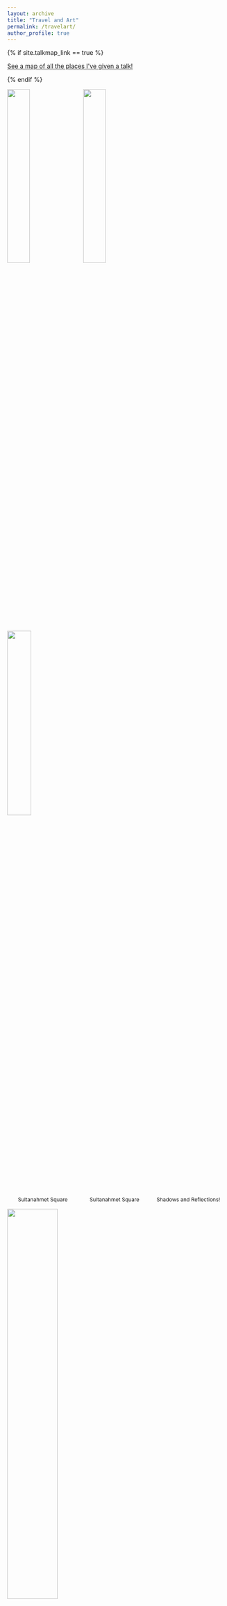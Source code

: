 ```yaml
---
layout: archive
title: "Travel and Art"
permalink: /travelart/
author_profile: true
---
```


{% if site.talkmap_link == true %}

<p style="text-decoration:underline;"><a href="/travelart.md">See a map of all the places I've given a talk!</a></p>

{% endif %}

<p float="left">
      <img src="/images/83.jpg" width="32%"/>
      <span style="margin-left: 10px;"> </span>
      <img src="/images/84.jpg" width="32%"/>
      <span style="margin-left: 10px;"> </span>
      <img src="/images/85.jpg" width="33%"/>
</p>
<p float="left" style="text-align:center;">
  <span style="width:32%; display:inline-block; font-size: 12px;">Sultanahmet Square</span>
  <!-- <span style="margin-left: 10px;"> </span> -->
  <span style="width:32%; display:inline-block; font-size: 12px;">Sultanahmet Square</span>
  <span style="width:34%; display:inline-block; font-size: 12px;">Shadows and Reflections!</span>

</p>


<p float="left">
      <img src="/images/81.png" width="48%"/>
      <span style="margin-left: 10px;"> </span>
      <img src="/images/82.png" width="50%"/>
</p>
<p float="left" style="text-align:center;">
  <span style="width:40%; display:inline-block; font-size: 12px;">Sunrise @ Skandagiri</span>
  <span style="margin-left: 10px;"> </span>
  <span style="width:45%; display:inline-block; font-size: 12px;">Peak in the middle of clouds</span>
</p>


<p float="left">
      <img src="/images/78.png" width="45%"/>
      <span style="margin-left: 10px;"> </span>
      <img src="/images/79.png" width="25%"/>
      <span style="margin-left: 10px;"> </span>
      <img src="/images/80.png" width="25%"/>
</p>

<p float="left" style="text-align:center;">
  <span style="width:40%; display:inline-block; font-size: 12px;">The road not taken?</span>
 
  <span style="width:28%; display:inline-block; font-size: 12px;">Sunrise @ bison valley</span>
  
  <span style="width:28%; display:inline-block; font-size: 12px;">All-time favorite!</span>
</p>

<p float="left">
      <img src="/images/77.png" width="45%"/>
      <span style="margin-left: 10px;"> </span>
      <img src="/images/70.png" width="50%"/>
</p>

<p float="left" style="text-align:center;">
  <span style="width:40%; display:inline-block; font-size: 12px;">Sulaimani? Always!</span>
  <span style="margin-left: 10px;"> </span>
  <span style="width:45%; display:inline-block; font-size: 12px;">On the roads of Jowai</span>
</p>

<p float="left">
      <img src="/images/76.png" width="30%"/>
      <span style="margin-left: 10px;"> </span>
      <img src="/images/75.png" width="30%"/>
      <span style="margin-left: 10px;"> </span>
      <img src="/images/74.png" width="30%"/>
</p>

<p float="left" style="text-align:center;">
  <span style="width:30%; display:inline-block; font-size: 12px;">So many stories within the wall</span>
 
  <span style="width:30%; display:inline-block; font-size: 12px;">Phe Phe!</span>
  
  <span style="width:30%; display:inline-block; font-size: 12px;">Green? Yes!</span>
</p>

<p float="left">
      <img src="/images/73.png" width="30%"/>
      <span style="margin-left: 10px;"> </span>
      <img src="/images/72.png" width="30%"/>
      <span style="margin-left: 10px;"> </span>
      <img src="/images/71.png" width="30%"/>
</p>

<p float="left" style="text-align:center;">
  <span style="width:30%; display:inline-block; font-size: 12px;">Beauty</span>
  
  <span style="width:30%; display:inline-block; font-size: 12px;">Krang Suri</span>
  
  <span style="width:30%; display:inline-block; font-size: 12px;">Just enough</span>
</p>

<p float="left">
      <img src="/images/69.png" width="45%"/>
      <span style="margin-left: 10px;"> </span>
      <img src="/images/66.png" width="50%"/>
</p>

<p float="left" style="text-align:center;">
  <span style="width:45%; display:inline-block; font-size: 12px;">A view of Bangladesh from Mawlynnong</span>
  <span style="margin-left: 10px;"> </span>
  <span style="width:50%; display:inline-block; font-size: 12px;">Dympep Valley</span>
</p>

<p float="left">
      <img src="/images/68.png" width="30%"/>
      <span style="margin-left: 10px;"> </span>
      <img src="/images/67.png" width="30%"/>
      <span style="margin-left: 10px;"> </span>
      <img src="/images/64.png" width="30%"/>
</p>

<p float="left" style="text-align:center;">
  <span style="width:30%; display:inline-block; font-size: 12px;">Church Of Epiphany, Mawlynnong</span>
  
  <span style="width:30%; display:inline-block; font-size: 12px;">Hills and valleys!</span>
 
  <span style="width:30%; display:inline-block; font-size: 12px;">Green? Blue? Umiam lake</span>
</p>

<p float="left">
      <img src="/images/59.png" width="30%"/>
      <span style="margin-left: 10px;"> </span>
      <img src="/images/58.png" width="30%"/>
      <span style="margin-left: 10px;"> </span>
      <img src="/images/57.png" width="30%"/>
</p>

<p float="left" style="text-align:center;">
  <span style="width:30%; display:inline-block; font-size: 12px;">Cafe Azzure</span>
  <span style="width:30%; margin-left: 10px; display:inline-block; font-size: 12px;">Rays of hope</span>
  <span style="width:30%; margin-left: 10px; display:inline-block; font-size: 12px;">Cochin shipyard through water metro</span>
</p>

<p float="left">
      <img src="/images/65.png" width="50%"/>
      <span style="margin-left: 10px;"> </span>
      <img src="/images/63.png" width="45%"/>
</p>

<p float="left" style="text-align:center;">
  <span style="width:50%; display:inline-block; font-size: 12px;">Sohra, Cherapunji</span>
  <span style="width:45%; margin-left: 10px; display:inline-block; font-size: 12px;">Traditional musical instruments of North-East India</span>
</p>

<p float="left">
      <img src="/images/62.png" width="47%"/>
      <span style="margin-left: 10px;"> </span>
      <img src="/images/56.png" width="47%"/>
</p>

<p float="left" style="text-align:center;">
  <span style="width:47%; display:inline-block; font-size: 12px;">Umiam</span>
  <span style="width:47%; margin-left: 10px; display:inline-block; font-size: 12px;">Elephant stables, Hampi</span>
</p>

<p float="left">
      <img src="/images/55.png" width="30%"/>
      <span style="margin-left: 10px;"> </span>
      <img src="/images/54.png" width="30%"/>
      <span style="margin-left: 10px;"> </span>
      <img src="/images/53.png" width="30%"/>
</p>

<p float="left" style="text-align:center;">
  <span style="width:30%; display:inline-block; font-size: 12px;">Reflection, Shri Anjaneya Janmasthala Temple, Hampi</span>
  <span style="width:30%; margin-left: 10px; display:inline-block; font-size: 12px;">Virupaksha Temple</span>
  <span style="width:30%; margin-left: 10px; display:inline-block; font-size: 12px;">Gulmohar Marg to Tala Marg</span>
</p>

<p float="left">
      <img src="/images/51.png" width="47%"/>
      <span style="margin-left: 10px;"> </span>
      <img src="/images/50.png" width="47%"/>
</p>

<p float="left" style="text-align:center;">
  <span style="width:47%; display:inline-block; font-size: 12px;">Beautiful night!</span>
  <span style="width:47%; margin-left: 10px; display:inline-block; font-size: 12px;">Fort Kochi beach</span>
</p>

<p float="left">
      <img src="/images/47.png" width="47%"/>
      <span style="margin-left: 10px;"> </span>
      <img src="/images/43.png" width="47%"/>
</p>

<p float="left" style="text-align:center;">
  <span style="width:47%; display:inline-block; font-size: 12px;">On the way to Chinnar wildlife sanctuary</span>
  <span style="width:47%; margin-left: 10px; display:inline-block; font-size: 12px;">Sunrise at Savandurga</span>
</p>

<p float="left">
      <img src="/images/42.png" width="47%"/>
      <span style="margin-left: 10px;"> </span>
      <img src="/images/41.png" width="47%"/>
</p>

<p float="left" style="text-align:center;">
  <span style="width:47%; display:inline-block; font-size: 12px;">Achachan!</span>
  <span style="width:47%; margin-left: 10px; display:inline-block; font-size: 12px;">Ruins can be beautiful too, Gothic church ruins</span>
</p>

<p float="left">
      <img src="/images/40.png" width="47%"/>
      <span style="margin-left: 10px;"> </span>
      <img src="/images/38.png" width="47%"/>
</p>

<p float="left" style="text-align:center;">
  <span style="width:47%; display:inline-block; font-size: 12px;">Be open to the world, Mullayyanagiri Betta</span>
  <span style="width:47%; margin-left: 10px; display:inline-block; font-size: 12px;">Dr. Ambedkar had lot more to say!</span>
</p>

<p float="left">
      <img src="/images/49.png" width="30%"/>
      <span style="margin-left: 10px;"> </span>
      <img src="/images/48.png" width="30%"/>
      <span style="margin-left: 10px;"> </span>
      <img src="/images/46.png" width="30%"/>
</p>

<p float="left" style="text-align:center;">
  <span style="width:30%; display:inline-block; font-size: 12px;">Colorful, Mandaragiri Jain temple</span>
  <span style="width:30%; margin-left: 10px; display:inline-block; font-size: 12px;">Look up sometimes!</span>
  <span style="width:30%; margin-left: 10px; display:inline-block; font-size: 12px;">Early morning in Varkala</span>
</p>

<p float="left">
      <img src="/images/44.png" width="30%"/>
      <span style="margin-left: 10px;"> </span>
      <img src="/images/39.png" width="30%"/>
      <span style="margin-left: 10px;"> </span>
      <img src="/images/34.png" width="30%"/>
</p>

<p float="left" style="text-align:center;">
  <span style="width:30%; display:inline-block; font-size: 12px;">Jadayu Rama temple</span>
  <span style="width:30%; margin-left: 10px; display:inline-block; font-size: 12px;">Forgotten paths? Nah!</span>
  <span style="width:30%; margin-left: 10px; display:inline-block; font-size: 12px;">FC Barcelona</span>
</p>

<p float="left">
      <img src="/images/36.png" width="47%"/>
      <span style="margin-left: 10px;"> </span>
      <img src="/images/35.png" width="47%"/>
</p>

<p float="left" style="text-align:center;">
  <span style="width:47%; display:inline-block; font-size: 12px;">A happy ending!</span>
  <span style="width:47%; margin-left: 10px; display:inline-block; font-size: 12px;">Power of water, existence to destruction</span>
</p>

<p float="left">
      <img src="/images/32.png" width="30%"/>
      <span style="margin-left: 10px;"> </span>
      <img src="/images/31.png" width="30%"/>
      <span style="margin-left: 10px;"> </span>
      <img src="/images/30.png" width="30%"/>
</p>

<p float="left" style="text-align:center;">
  <span style="width:30%; display:inline-block; font-size: 12px;">Everyone needs a Totoro!</span>
  <span style="width:30%; margin-left: 10px; display:inline-block; font-size: 12px;">Happy mother's day</span>
  <span style="width:30%; margin-left: 10px; display:inline-block; font-size: 12px;">Selenophile</span>
</p>

<p float="left">
      <img src="/images/29.png" width="35%"/>
      <span style="margin-left: 10px;"> </span>
      <img src="/images/28.png" width="50%"/>
</p>

<p float="left" style="text-align:center;">
  <span style="width:35%; display:inline-block; font-size: 12px;">Standing tall, Gangadhareshwara at Azhimala</span>
  <span style="width:50%; margin-left: 10px; display:inline-block; font-size: 12px;">Does the sky meet the sea somewhere?</span>
</p>

<p float="left">
      <img src="/images/25.png" width="30%"/>
      <span style="margin-left: 10px;"> </span>
      <img src="/images/24.png" width="35%"/>
      <span style="margin-left: 10px;"> </span>
      <img src="/images/23.png" width="30%"/>
</p>

<p float="left" style="text-align:center;">
  <span style="width:30%; display:inline-block; font-size: 12px;">Some birthdays!</span>
  <span style="width:35%; margin-left: 10px; display:inline-block; font-size: 12px;">Prinka!</span>
  <span style="width:30%; margin-left: 10px; display:inline-block; font-size: 12px;">Colorful</span>
</p>

<p float="left">
      <img src="/images/22.png" width="35%"/>
      <span style="margin-left: 10px;"> </span>
      <img src="/images/21.png" width="30%"/>
      <span style="margin-left: 10px;"> </span>
      <img src="/images/18.png" width="30%"/>
</p>

<p float="left" style="text-align:center;">
  <span style="width:35%; display:inline-block; font-size: 12px;">Diya and Bhaiyya</span>
  <span style="width:30%; margin-left: 10px; display:inline-block; font-size: 12px;">Wanderlust</span>
  <span style="width:30%; margin-left: 10px; display:inline-block; font-size: 12px;">Pack your bags and explore!</span>
</p>

<p float="left">
      <img src="/images/20.png" width="45%"/>
      <span style="margin-left: 10px;"> </span>
      <img src="/images/19.png" width="50%"/>
</p>

<p float="left" style="text-align:center;">
  <span style="width:45%; display:inline-block; font-size: 12px;">Rain and memories!</span>
  <span style="width:50%; margin-left: 10px; display:inline-block; font-size: 12px;">Captivating</span>
</p>

<p float="left">
      <img src="/images/17.png" width="30%"/>
      <span style="margin-left: 10px;"> </span>
      <img src="/images/16.png" width="35%"/>
      <span style="margin-left: 10px;"> </span>
      <img src="/images/15.png" width="30%"/>
</p>

<p float="left" style="text-align:center;">
  <span style="width:30%; display:inline-block; font-size: 12px;">Anjuman Gamechangers, forever!</span>
  <span style="width:35%; margin-left: 10px; display:inline-block; font-size: 12px;">Team</span>
  <span style="width:30%; margin-left: 10px; display:inline-block; font-size: 12px;">Be grateful</span>
</p>

<p float="left">
      <img src="/images/11.png" width="47%"/>
      <span style="margin-left: 10px;"> </span>
      <img src="/images/10.png" width="47%"/>
</p>

<p float="left" style="text-align:center;">
  <span style="width:47%; display:inline-block; font-size: 12px;">The calm!</span>
  <span style="width:47%; margin-left: 10px; display:inline-block; font-size: 12px;">Threads can do magic, Dakshinachitra</span>
</p>

<p float="left">
      <img src="/images/9.png" width="30%"/>
      <span style="margin-left: 10px;"> </span>
      <img src="/images/8.png" width="30%"/>
      <span style="margin-left: 10px;"> </span>
      <img src="/images/7.png" width="35%"/>
</p>

<p float="left" style="text-align:center;">
  <span style="width:30%; display:inline-block; font-size: 12px;">Always a fan of sunsets</span>
  <span style="width:30%; margin-left: 10px; display:inline-block; font-size: 12px;">Welcome!</span>
  <span style="width:35%; margin-left: 10px; display:inline-block; font-size: 12px;">Possibilities for a non-alienated life</span>
</p>

<p float="left">
      <img src="/images/6.png" width="30%"/>
      <span style="margin-left: 10px;"> </span>
      <img src="/images/5.png" width="35%"/>
      <span style="margin-left: 10px;"> </span>
      <img src="/images/4.png" width="30%"/>
</p>

<p float="left" style="text-align:center;">
  <span style="width:30%; display:inline-block; font-size: 12px;">Be you!</span>
  <span style="width:35%; margin-left: 10px; display:inline-block; font-size: 12px;">Diwali</span>
  <span style="width:30%; margin-left: 10px; display:inline-block; font-size: 12px;">Own yourself</span>
</p>

<p float="left">
      <img src="/images/3.png" width="47%"/>
      <span style="margin-left: 10px;"> </span>
      <img src="/images/2.png" width="47%"/>
</p>

<p float="left" style="text-align:center;">
  <span style="width:47%; display:inline-block; font-size: 12px;">Be the magic!</span>
  <span style="width:47%; margin-left: 10px; display:inline-block; font-size: 12px;">Find yourself</span>
</p>

<p float="left">
      <img src="/images/12.png" width="35%"/>
      <span style="margin-left: 10px;"> </span>
      <img src="/images/1.png" width="60%"/>
</p>

<p float="left" style="text-align:center;">
  <span style="width:35%; display:inline-block; font-size: 12px;">One day, all children? Perhaps!</span>
  <span style="width:60%; margin-left: 10px; display:inline-block; font-size: 12px;">Igniz 2016</span>
</p>
